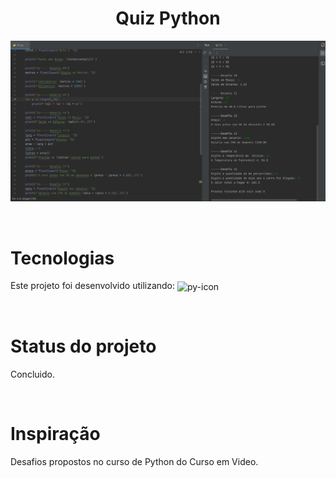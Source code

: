 <h1 align="center">Quiz Python</h1>

<p align="center">
 <img src="./img.png">
</p>

<br>

# Tecnologias
Este projeto foi desenvolvido utilizando:
    <img align="center" height="30" width="40" alt="py-icon" src="https://cdn.jsdelivr.net/gh/devicons/devicon/icons/python/python-original.svg">
          
 
<br>

# Status do projeto
Concluido.

<br>

# Inspiração
Desafios propostos no curso de Python do Curso em Video.

<br>


